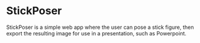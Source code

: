 StickPoser
==========

StickPoser is a simple web app where the user can pose a stick figure, then export the resulting image for use
in a presentation, such as Powerpoint.
